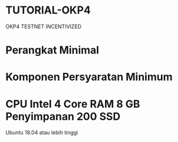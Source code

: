 # TUTORIAL-OKP4
OKP4 TESTNET INCENTIVIZED

# Perangkat Minimal

Komponen	Persyaratan Minimum
=============================
CPU	Intel 4 Core
RAM	8 GB
Penyimpanan	200 SSD
=============================
Ubuntu 18.04 atau lebih tinggi
